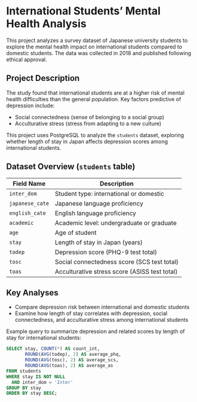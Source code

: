 # International Students’ Mental Health Analysis

This project analyzes a survey dataset of Japanese university students to explore the mental health impact on international students compared to domestic students. The data was collected in 2018 and published following ethical approval.

## Project Description

The study found that international students are at a higher risk of mental health difficulties than the general population. Key factors predictive of depression include:

- Social connectedness (sense of belonging to a social group)  
- Acculturative stress (stress from adapting to a new culture)  

This project uses PostgreSQL to analyze the `students` dataset, exploring whether length of stay in Japan affects depression scores among international students.

## Dataset Overview (`students` table)

| Field Name    | Description                                      |
| ------------- | ------------------------------------------------ |
| `inter_dom`     | Student type: international or domestic          |
| `japanese_cate` | Japanese language proficiency                     |
| `english_cate`  | English language proficiency                      |
| `academic`      | Academic level: undergraduate or graduate        |
| `age`           | Age of student                                    |
| `stay`          | Length of stay in Japan (years)                   |
| `todep`         | Depression score (PHQ-9 test total)                |
| `tosc`          | Social connectedness score (SCS test total)       |
| `toas`          | Acculturative stress score (ASISS test total)     |

## Key Analyses

- Compare depression risk between international and domestic students  
- Examine how length of stay correlates with depression, social connectedness, and acculturative stress among international students  

Example query to summarize depression and related scores by length of stay for international students:

```sql
SELECT stay, COUNT(*) AS count_int, 
       ROUND(AVG(todep), 2) AS average_phq, 
       ROUND(AVG(tosc), 2) AS average_scs, 
       ROUND(AVG(toas), 2) AS average_as
FROM students
WHERE stay IS NOT NULL 
  AND inter_dom = 'Inter'
GROUP BY stay
ORDER BY stay DESC;
```
